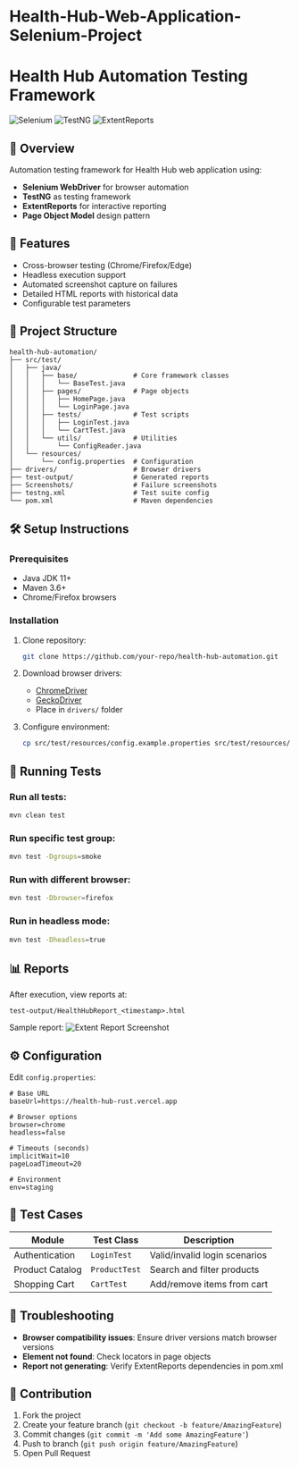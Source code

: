 # Health-Hub-Web-Application-Selenium-Project

# Health Hub Automation Testing Framework

![Selenium](https://img.shields.io/badge/Selenium-4.1.2-green)
![TestNG](https://img.shields.io/badge/TestNG-7.4.0-red)
![ExtentReports](https://img.shields.io/badge/ExtentReports-5.0.9-blue)

## 📌 Overview
Automation testing framework for Health Hub web application using:
- **Selenium WebDriver** for browser automation
- **TestNG** as testing framework
- **ExtentReports** for interactive reporting
- **Page Object Model** design pattern

## 🚀 Features
- Cross-browser testing (Chrome/Firefox/Edge)
- Headless execution support
- Automated screenshot capture on failures
- Detailed HTML reports with historical data
- Configurable test parameters

## 📂 Project Structure
```
health-hub-automation/
├── src/test/
│   ├── java/
│   │   ├── base/              # Core framework classes
│   │   │   └── BaseTest.java
│   │   ├── pages/             # Page objects
│   │   │   ├── HomePage.java
│   │   │   └── LoginPage.java
│   │   ├── tests/             # Test scripts
│   │   │   ├── LoginTest.java
│   │   │   └── CartTest.java
│   │   └── utils/             # Utilities
│   │       └── ConfigReader.java
│   └── resources/
│       └── config.properties  # Configuration
├── drivers/                   # Browser drivers
├── test-output/               # Generated reports
├── Screenshots/               # Failure screenshots
├── testng.xml                 # Test suite config
└── pom.xml                    # Maven dependencies
```

## 🛠 Setup Instructions

### Prerequisites
- Java JDK 11+
- Maven 3.6+
- Chrome/Firefox browsers

### Installation
1. Clone repository:
   ```bash
   git clone https://github.com/your-repo/health-hub-automation.git
   ```
2. Download browser drivers:
   - [ChromeDriver](https://chromedriver.chromium.org/)
   - [GeckoDriver](https://github.com/mozilla/geckodriver)
   - Place in `drivers/` folder

3. Configure environment:
   ```bash
   cp src/test/resources/config.example.properties src/test/resources/config.properties
   ```

## 🏃 Running Tests

### Run all tests:
```bash
mvn clean test
```

### Run specific test group:
```bash
mvn test -Dgroups=smoke
```

### Run with different browser:
```bash
mvn test -Dbrowser=firefox
```

### Run in headless mode:
```bash
mvn test -Dheadless=true
```

## 📊 Reports
After execution, view reports at:
```
test-output/HealthHubReport_<timestamp>.html
```

Sample report:
![Extent Report Screenshot](https://i.imgur.com/Jb6GX7y.png)

## ⚙ Configuration
Edit `config.properties`:
```properties
# Base URL
baseUrl=https://health-hub-rust.vercel.app

# Browser options
browser=chrome
headless=false

# Timeouts (seconds)
implicitWait=10
pageLoadTimeout=20

# Environment
env=staging
```

## 🧪 Test Cases
| Module       | Test Class        | Description                          |
|--------------|-------------------|--------------------------------------|
| Authentication | `LoginTest`      | Valid/invalid login scenarios        |
| Product Catalog | `ProductTest`    | Search and filter products           |
| Shopping Cart | `CartTest`       | Add/remove items from cart           |

## 🐛 Troubleshooting
- **Browser compatibility issues**: Ensure driver versions match browser versions
- **Element not found**: Check locators in page objects
- **Report not generating**: Verify ExtentReports dependencies in pom.xml

## 🤝 Contribution
1. Fork the project
2. Create your feature branch (`git checkout -b feature/AmazingFeature`)
3. Commit changes (`git commit -m 'Add some AmazingFeature'`)
4. Push to branch (`git push origin feature/AmazingFeature`)
5. Open Pull Request

